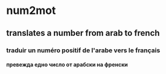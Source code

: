 # num2mot
## translates a number from arab to french
### traduir un numéro positif de l'arabe vers le français
#### превежда едно число от арабски на френски
